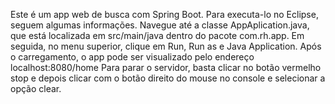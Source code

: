 Este é um app web de busca com Spring Boot. Para executa-lo no Eclipse, seguem algumas informações.
Navegue até a classe AppAplication.java, que está localizada em src/main/java dentro do pacote com.rh.app.
Em seguida, no menu superior, clique em Run, Run as e Java Application.
Após o carregamento, o app pode ser visualizado pelo endereço localhost:8080/home
Para parar o servidor, basta clicar no botão vermelho stop e depois clicar com o botão direito do mouse no console e selecionar a opção clear.